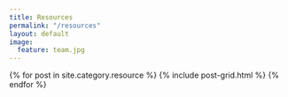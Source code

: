 ```yaml
---
title: Resources
permalink: "/resources"
layout: default
image:
  feature: team.jpg
---
```


<div class="tiles">
{% for post in site.category.resource %}
	{% include post-grid.html %}
{% endfor %}
</div><!-- /.tiles -->
